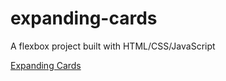 # expanding-cards
A flexbox project built with HTML/CSS/JavaScript


[Expanding Cards](https://i.imgur.com/8v2aVjV.mp4)
